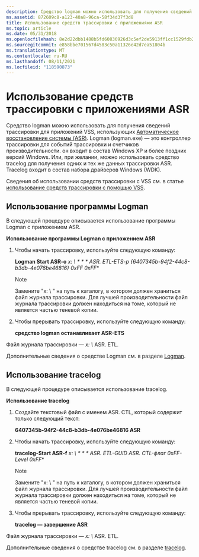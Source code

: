 ```yaml
---
description: Средство logman можно использовать для получения сведений трассировки для приложений VSS, использующих автоматическое восстановление системы (ASR).
ms.assetid: 872609c8-a123-40a8-96ca-58f34d37f3d8
title: Использование средств трассировки с приложениями ASR
ms.topic: article
ms.date: 05/31/2018
ms.openlocfilehash: 8e2d22dbb1488b5fd60836926d3c5ef2de5913ff1cc1529fdb278773b2ccd8b6
ms.sourcegitcommit: e858bbe701567d4583c50a11326e42d7ea51804b
ms.translationtype: MT
ms.contentlocale: ru-RU
ms.lasthandoff: 08/11/2021
ms.locfileid: "118590873"
---
```

# <a name="using-tracing-tools-with-asr-applications"></a>Использование средств трассировки с приложениями ASR

Средство logman можно использовать для получения сведений трассировки для приложений VSS, использующих [Автоматическое восстановление системы (ASR)](using-vss-automated-system-recovery-for-disaster-recovery.md). Logman (logman.exe) — это контроллер трассировки для событий трассировки и счетчиков производительности. он входит в состав Windows XP и более поздних версий Windows. Или, при желании, можно использовать средство tracelog для получения одних и тех же данных трассировки ASR. Tracelog входит в состав набора драйверов Windows (WDK).

Сведения об использовании средств трассировки с VSS см. в статье [использование средств трассировки с помощью VSS](using-tracing-tools-with-vss.md).

## <a name="using-logman"></a>Использование программы Logman

В следующей процедуре описывается использование программы Logman с приложением ASR.

**Использование программы Logman с приложением ASR**

1.  Чтобы начать трассировку, используйте следующую команду:

    **Logman Start ASR-o** *x: \\ * * * ASR. ETL-ETS-p {6407345b-94f2-44c8-b3db-4e076be46816} 0xFF 0xFF**

    > [!Note]  
    > Замените "x: \\ " на путь к каталогу, в котором должен храниться файл журнала трассировки. Для лучшей производительности файл журнала трассировки должен находиться на томе, который не является частью теневой копии.

     

2.  Чтобы прерывать трассировку, используйте следующую команду:

    **средство logman останавливает ASR-ETS**

Файл журнала трассировки — *x: \\* ASR. ETL.

Дополнительные сведения о средстве Logman см. в разделе [Logman](/previous-versions/windows/it-pro/windows-server-2012-R2-and-2012/cc753820(v=ws.11)).

## <a name="using-tracelog"></a>Использование tracelog

В следующей процедуре описывается использование tracelog.

**Использование tracelog**

1.  Создайте текстовый файл с именем ASR. CTL, который содержит только следующий текст:

    **6407345b-94f2-44c8-b3db-4e076be46816 ASR**

2.  Чтобы начать трассировку, используйте следующую команду:

    **tracelog-Start ASR-f** *x: \\ * * * ASR. ETL-GUID ASR. CTL-флаг 0xFF-Level 0xFF**

    > [!Note]  
    > Замените "x: \\ " на путь к каталогу, в котором должен храниться файл журнала трассировки. Для лучшей производительности файл журнала трассировки должен находиться на томе, который не является частью теневой копии.

     

3.  Чтобы прерывать трассировку, используйте следующую команду:

    **tracelog — завершение ASR**

Файл журнала трассировки — *x: \\* ASR. ETL.

Дополнительные сведения о средстве tracelog см. в разделе [tracelog](https://msdn.microsoft.com/library/ms797927.aspx).

 

 
